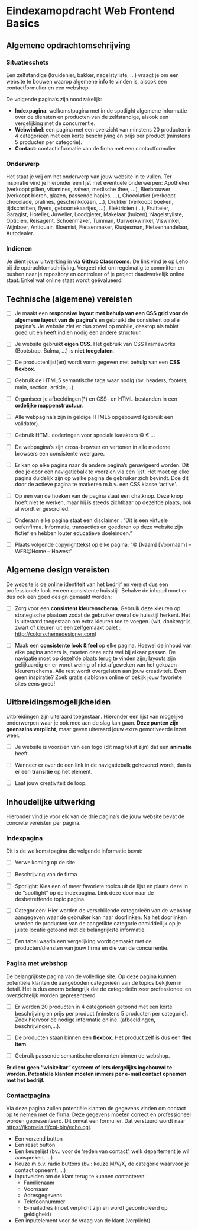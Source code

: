 # Eindexamopdracht Web Frontend Basics

## Algemene opdrachtomschrijving
###	Situatieschets

Een zelfstandige (kruidenier, bakker, nagelstyliste, …) vraagt je om een website te bouwen waarop algemene info te vinden is, alsook een contactformulier en een webshop.

De volgende pagina’s zijn noodzakelijk:
* **Indexpagina**: welkomstpagina met in de spotlight algemene informatie over de diensten en producten van de zelfstandige, alsook een vergelijking met de concurrentie.
* **Webwinkel**: een pagina met een overzicht van minstens 20 producten in 4 categorieën met een korte beschrijving en prijs per product (minstens 5 producten per categorie).
* **Contact**: contactinformatie van de firma met een contactformulier

###	Onderwerp
Het staat je vrij om het onderwerp van jouw website in te vullen. Ter inspiratie vind je hieronder een lijst met eventuele onderwerpen:
Apotheker (verkoopt pillen, vitamines, zalven, medische thee, …), Bierbrouwer (verkoopt bieren, glazen, passende hapjes, …), Chocolatier (verkoopt chocolade, pralines, geschenkdozen, …), Drukker (verkoopt boeken, tijdschriften, flyers, geboortekaartjes, …), Elektricien (…), Fruitteler, Garagist, Hotelier, Juwelier, Loodgieter, Makelaar (huizen), Nagelstyliste, Opticien, Reisagent, Schoenmaker, Tuinman, Uurwerkwinkel, Viswinkel, Wijnboer, Antiquair, Bloemist, Fietsenmaker, Klusjesman, Fietsenhandelaar, Autodealer.

### Indienen
Je dient jouw uitwerking in via **Github Classrooms**. De link vind je op Leho bij de opdrachtomschrijving.
Vergeet niet om regelmatig te committen en pushen naar je repository en controleer of je project daadwerkelijk online staat. Enkel wat online staat wordt geëvalueerd!

## Technische (algemene) vereisten
- [ ]	Je maakt een **responsive layout met behulp van een CSS grid voor de algemene layout van de pagina’s** en gebruikt die consistent op alle pagina’s. Je website ziet er dus zowel op mobile, desktop als tablet goed uit en heeft indien nodig een andere structuur.

- [ ]	Je website gebruikt **eigen CSS**. Het gebruik van CSS Frameworks (Bootstrap, Bulma, …) is **niet toegelaten**.

- [ ]	De productenlijst(en) wordt vorm gegeven met behulp van een **CSS flexbox**.

- [ ]	Gebruik de HTML5 semantische tags waar nodig (bv. headers, footers, main, section, article,…)

- [ ]	Organiseer je afbeeldingen(*) en CSS- en HTML-bestanden in een **ordelijke mappenstructuur**.

- [ ]	Alle webpagina’s zijn in geldige HTML5 opgebouwd (gebruik een validator). 

- [ ]	Gebruik HTML coderingen voor speciale karakters © € … 

- [ ]	De webpagina’s zijn cross-browser en vertonen in alle moderne browsers een consistente weergave.

- [ ]	Er kan op elke pagina naar de andere pagina’s genavigeerd worden. Dit doe je door een navigatiebalk te voorzien via een lijst. Het moet op elke pagina duidelijk zijn op welke pagina de gebruiker zich bevindt. Doe dit door de actieve pagina te markeren m.b.v. een CSS klasse ‘active’.

- [ ]	Op één van de hoeken van de pagina staat een chatknop. Deze knop hoeft niet te werken, maar hij is steeds zichtbaar op dezelfde plaats, ook al wordt er gescrolled.

- [ ]	Onderaan elke pagina staat een disclaimer : “Dit is een virtuele oefenfirma. Informatie, transacties en goederen op deze website zijn fictief en hebben louter educatieve doeleinden.”

- [ ]	Plaats volgende copyrighttekst op elke pagina: “© [Naam] [Voornaam] – WFB@Home – Howest”

## Algemene design vereisten
De website is de online identiteit van het bedrijf en vereist dus een professionele look en een consistente huisstijl. Behalve de inhoud moet er dus ook een goed design gemaakt worden:

- [ ] Zorg voor een **consistent kleurenschema**. Gebruik deze kleuren op strategische plaatsen zodat de gebruiker overal de huisstijl herkent. Het is uiteraard toegestaan om extra kleuren toe te voegen. (wit, donkergrijs, zwart of kleuren uit een zelfgemaakt palet : http://colorschemedesigner.com) 

- [ ] Maak een **consistente look & feel** op elke pagina. Hoewel de inhoud van elke pagina anders is, moeten deze echt wel bij elkaar passen. De navigatie moet op dezelfde plaats terug te vinden zijn; layouts zijn gelijkaardig en er wordt weinig of niet afgeweken van het gekozen kleurenschema. 
Alle rest wordt overgelaten aan jouw creativiteit. Even geen inspiratie? Zoek gratis sjablonen online of bekijk jouw favoriete sites eens goed!

## Uitbreidingsmogelijkheiden
Uitbreidingen zijn uiteraard toegestaan. Hieronder een lijst van mogelijke onderwerpen waar je ook mee aan de slag kan gaan. **Deze punten zijn geenszins verplicht**, maar geven uiteraard jouw extra gemotiveerde inzet weer.

- [ ]	Je website is voorzien van een logo (dit mag tekst zijn) dat een **animatie** heeft.

- [ ]	Wanneer er over de een link in de navigatiebalk gehovered wordt, dan is er een **transitie** op het element.

- [ ]	Laat jouw creativiteit de loop. 

## Inhoudelijke uitwerking
Hieronder vind je voor elk van de drie pagina’s die jouw website bevat de concrete vereisten per pagina.

### Indexpagina
Dit is de welkomstpagina die volgende informatie bevat:

- [ ] Verwelkoming op de site

- [ ] Beschrijving van de firma

- [ ] Spotlight: Kies een of meer favoriete topics uit de lijst en plaats deze in de “spotlight” op de indexpagina. Link deze door naar de desbetreffende topic pagina. 

- [ ] Categorieën: Hier worden de verschillende categorieën van de webshop aangegeven waar de gebruiker kan naar doorlinken. Na het doorlinken worden de producten van de aangetikte categorie onmiddellijk op je juiste locatie getoond met de belangrijkste informatie.

- [ ] Een tabel waarin een vergelijking wordt gemaakt met de producten/diensten van jouw firma en die van de concurrentie.

### Pagina met webshop
De belangrijkste pagina van de volledige site. Op deze pagina kunnen potentiële klanten de aangeboden categorieën van de topics bekijken in detail. Het is dus enorm belangrijk dat de categorieën zeer professioneel en overzichtelijk worden gepresenteerd. 

- [ ] Er worden 20 producten in 4 categorieën getoond met een korte beschrijving en prijs per product (minstens 5 producten per categorie). Zoek hiervoor de nodige informatie online. (afbeeldingen, beschrijvingen,…).

- [ ] De producten staan binnen een **flexbox**. Het product zélf is dus een **flex item**.

- [ ] Gebruik passende semantische elementen binnen de webshop.

**Er dient geen “winkelkar” systeem of iets dergelijks ingebouwd te worden. Potentiële klanten moeten immers per e-mail contact opnemen met het bedrijf.**

### Contactpagina
Via deze pagina zullen potentiële klanten de gegevens vinden om contact op te nemen met de firma. Deze gegevens moeten correct en professioneel worden gepresenteerd. Dit omvat een formulier. Dat verstuurd wordt naar https://jkorpela.fi/cgi-bin/echo.cgi.

* Een verzend button
* Een reset button
* Een keuzelijst (bv.: voor de ‘reden van contact’, welk departement je wil aanspreken, …)
* Keuze m.b.v. radio buttons (bv.: keuze M/V/X, de categorie waarvoor je contact opneemt, …)
* Inputvelden om de klant terug te kunnen contacteren:
    * Familienaam
    * Voornaam
    * Adresgegevens
    * Telefoonnummer
    * E-mailadres (moet verplicht zijn en wordt gecontroleerd op geldigheid)
* Een inputelement voor de vraag van de klant (verplicht)

